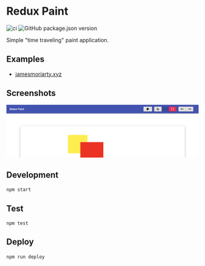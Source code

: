 # Redux Paint

![ci](https://github.com/jamesmoriarty/redux-paint/workflows/ci/badge.svg) ![GitHub package.json version](https://img.shields.io/github/package-json/v/jamesmoriarty/redux-paint)

Simple "time traveling" paint application.

## Examples

- [jamesmoriarty.xyz](http://www.jamesmoriarty.xyz/redux-paint/)

## Screenshots

![Screenshot](docs/screenshot.png)

## Development

```
npm start
```

## Test

```
npm test
```

## Deploy

```
npm run deploy
```

